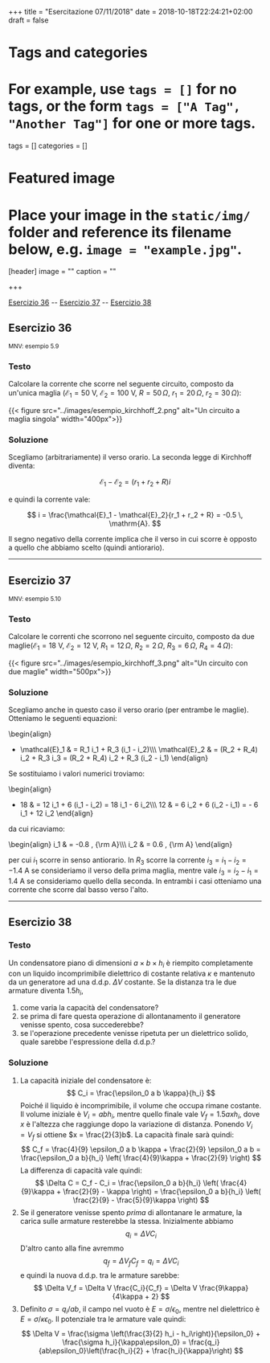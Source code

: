 +++
title = "Esercitazione 07/11/2018"
date = 2018-10-18T22:24:21+02:00
draft = false

# Tags and categories
# For example, use `tags = []` for no tags, or the form `tags = ["A Tag", "Another Tag"]` for one or more tags.
tags = []
categories = []

# Featured image
# Place your image in the `static/img/` folder and reference its filename below, e.g. `image = "example.jpg"`.
[header]
image = ""
caption = ""

+++

[Esercizio 36](#esercizio-36) -- [Esercizio 37](#esercizio-37) -- [Esercizio 38](#esercizio-38)

## Esercizio 36
<small>MNV: esempio 5.9</small>

### Testo

Calcolare la corrente che scorre nel seguente circuito, composto da un'unica maglia ($\mathcal{E}_1 = 50$ V, $\mathcal{E}_2 = 100$ V, $R = 50\, \Omega$, $r_1 = 20\, \Omega$, $r_2 = 30\, \Omega$):

{{< figure src="../images/esempio_kirchhoff_2.png" alt="Un circuito a maglia singola" width="400px">}}

### Soluzione

Scegliamo (arbitrariamente) il verso orario. La seconda legge di Kirchhoff diventa:

$$
\mathcal{E}_1 - \mathcal{E}_2 = (r_1 + r_2 + R) i
$$

e quindi la corrente vale:

$$
i = \frac{\mathcal{E}_1 - \mathcal{E}_2}{r_1 + r_2 + R} = -0.5 \, \mathrm{A}.
$$

Il segno negativo della corrente implica che il verso in cui scorre è opposto a quello che abbiamo scelto (quindi antiorario).

---

## Esercizio 37
<small>MNV: esempio 5.10</small>

### Testo

Calcolare le correnti che scorrono nel seguente circuito, composto da due maglie($\mathcal{E}_1 = 18$ V, $\mathcal{E}_2 = 12$ V, $R_1 = 12\, \Omega$, $R_2 = 2\, \Omega$, $R_3 = 6\, \Omega$, $R_4 = 4 \, \Omega$):

{{< figure src="../images/esempio_kirchhoff_3.png" alt="Un circuito con due maglie" width="500px">}}

### Soluzione

Scegliamo anche in questo caso il verso orario (per entrambe le maglie). Otteniamo le seguenti equazioni:

\begin{align}
- \mathcal{E}_1 & = R_1 i_1 + R_3 (i_1 - i_2)\\\\\\
\mathcal{E}_2 & = (R_2 + R_4) i_2 + R_3 i_3 = (R_2 + R_4) i_2 + R_3 (i_2 - i_1)
\end{align}

Se sostituiamo i valori numerici troviamo:

\begin{align}
- 18 & = 12 i_1 + 6 (i_1 - i_2) = 18 i_1 - 6 i_2\\\\\\
12 & = 6 i_2 + 6 (i_2 - i_1) = - 6 i_1 + 12 i_2 
\end{align}

da cui ricaviamo:

\begin{align}
i_1 & = -0.8 \, {\rm A}\\\\\\
i_2 & = 0.6 \, {\rm A}
\end{align}

per cui $i_1$ scorre in senso antiorario. In $R_3$ scorre la corrente $i_3 = i_1 - i_2 = -1.4$ A se consideriamo il verso della prima maglia, mentre vale $i_3 = i_2 - i_1 = 1.4$ A se consideriamo quello della seconda. In entrambi i casi otteniamo una corrente che scorre dal basso verso l'alto.

---

## Esercizio 38

### Testo

Un condensatore piano di dimensioni $a \times b \times h_i$ è riempito completamente con un liquido incomprimibile dielettrico di costante relativa $\kappa$ e mantenuto da un generatore ad una d.d.p. $\Delta V$ costante. Se la distanza tra le due armature diventa $1.5 h_i$,

1. come varia la capacità del condensatore?
2. se prima di fare questa operazione di allontanamento il generatore venisse spento, cosa succederebbe?
3. se l'operazione precedente venisse ripetuta per un dielettrico solido, quale sarebbe l'espressione della d.d.p.?

### Soluzione

1. La capacità iniziale del condensatore è:
$$
C_i = \frac{\epsilon_0 a b \kappa}{h_i}
$$
Poiché il liquido è incomprimibile, il volume che occupa rimane costante. Il volume iniziale è $V_i = abh_i$, mentre quello finale vale $V_f = 1.5 a x h_i$, dove $x$ è l'altezza che raggiunge dopo la variazione di distanza. Ponendo $V_i = V_f$ si ottiene $x = \frac{2}{3}b$. La capacità finale sarà quindi:
$$
C_f = \frac{4}{9} \epsilon_0 a b \kappa + \frac{2}{9} \epsilon_0 a b = \frac{\epsilon_0 a b}{h_i} \left( \frac{4}{9}\kappa + \frac{2}{9} \right)
$$
La differenza di capacità vale quindi:
$$
\Delta C = C_f - C_i = \frac{\epsilon_0 a b}{h_i} \left( \frac{4}{9}\kappa + \frac{2}{9} - \kappa \right) = \frac{\epsilon_0 a b}{h_i} \left( \frac{2}{9} - \frac{5}{9}\kappa \right)
$$
2. Se il generatore venisse spento *prima* di allontanare le armature, la carica sulle armature resterebbe la stessa. Inizialmente abbiamo
$$
q_i = \Delta V C_i
$$
D'altro canto alla fine avremmo
$$
q_f = \Delta V_f C_f = q_i = \Delta V C_i
$$
e quindi la nuova d.d.p. tra le armature sarebbe:
$$
\Delta V_f = \Delta V \frac{C_i}{C_f} = \Delta V \frac{9\kappa}{4\kappa + 2}
$$
3. Definito $\sigma = q_i / ab$, il campo nel vuoto è $E = \sigma / \epsilon_0$, mentre nel dielettrico è $E = \sigma / \kappa\epsilon_0$. Il potenziale tra le armature vale quindi:
$$
\Delta V = \frac{\sigma \left(\frac{3}{2} h_i - h_i\right)}{\epsilon_0} + \frac{\sigma h_i}{\kappa\epsilon_0} = \frac{q_i}{ab\epsilon_0}\left(\frac{h_i}{2} + \frac{h_i}{\kappa}\right)
$$
